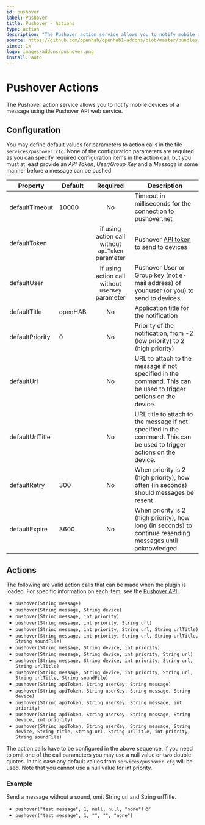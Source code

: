 ```yaml
---
id: pushover
label: Pushover
title: Pushover - Actions
type: action
description: "The Pushover action service allows you to notify mobile devices of a message using the Pushover API web service."
source: https://github.com/openhab/openhab1-addons/blob/master/bundles/action/org.openhab.action.pushover/README.md
since: 1x
logo: images/addons/pushover.png
install: auto
---
```


<!-- Attention authors: Do not edit directly. Please add your changes to the appropriate source repository -->

<!-- {% include base.html %} -->

# Pushover Actions

The Pushover action service allows you to notify mobile devices of a message using the Pushover API web service.

## Configuration

You may define default values for parameters to action calls in the file `services/pushover.cfg`.
None of the configuration parameters are required as you can specify required configuration items in the action call, but you must at least provide an *API Token*, *User/Group Key* and a *Message* in some manner before a message can be pushed.

| Property        | Default | Required                                          | Description                                                                                                            |
|-----------------|---------|:-------------------------------------------------:|------------------------------------------------------------------------------------------------------------------------|
| defaultTimeout  | 10000   | No                                                | Timeout in milliseconds for the connection to pushover.net                                                             |
| defaultToken    |         | if using action call without `apiToken` parameter | Pushover [API token](https://pushover.net/api) to send to devices                                                      |
| defaultUser     |         | if using action call without `userKey` parameter  | Pushover User or Group key (not e-mail address) of your user (or you) to send to devices.                              |
| defaultTitle    | openHAB | No                                                | Application title for the notification                                                                                 |
| defaultPriority | 0       | No                                                | Priority of the notification, from -2 (low priority) to 2 (high priority)                                              |
| defaultUrl      |         | No                                                | URL to attach to the message if not specified in the command. This can be used to trigger actions on the device.       |
| defaultUrlTitle |         | No                                                | URL title to attach to the message if not specified in the command. This can be used to trigger actions on the device. |
| defaultRetry    | 300     | No                                                | When priority is 2 (high priority), how often (in seconds) should messages be resent                                   |
| defaultExpire   | 3600    | No                                                | When priority is 2 (high priority), how long (in seconds) to continue resending messages until acknowledged            |

## Actions

The following are valid action calls that can be made when the plugin is loaded.
For specific information on each item, see the [Pushover API](https://pushover.net/api).

- `pushover(String message)`
- `pushover(String message, String device)`
- `pushover(String message, int priority)`
- `pushover(String message, int priority, String url)`
- `pushover(String message, int priority, String url, String urlTitle)`
- `pushover(String message, int priority, String url, String urlTitle, String soundFile)`
- `pushover(String message, String device, int priority)`
- `pushover(String message, String device, int priority, String url)`
- `pushover(String message, String device, int priority, String url, String urlTitle)`
- `pushover(String message, String device, int priority, String url, String urlTitle, String soundFile)`
- `pushover(String apiToken, String userKey, String message)`
- `pushover(String apiToken, String userKey, String message, String device)`
- `pushover(String apiToken, String userKey, String message, int priority)`
- `pushover(String apiToken, String userKey, String message, String device, int priority)`
- `pushover(String apiToken, String userKey, String message, String device, String title, String url, String urlTitle, int priority, String soundFile)`

The action calls have to be configured in the above sequence, if you need to omit one of the call parameters you may use a null value or two double quotes.
In this case any default values from `services/pushover.cfg` will be used.
Note that you cannot use a null value for int priority.

### Example

Send a message without a sound, omit String url and String urlTitle.

- `pushover("test message", 1, null, null, "none")` or
- `pushover("test message", 1, "", "", "none")`

